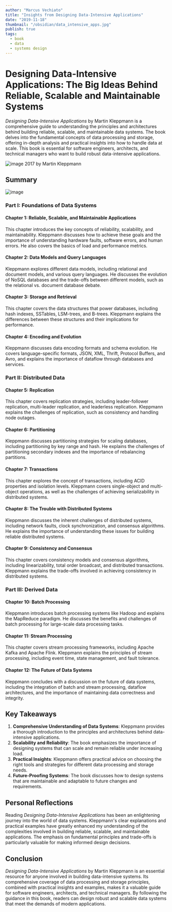 ```yaml
---
author: "Marcus Vechiato"
title: "Insights from Designing Data-Intensive Applications"
date: "2019-11-18"
thumbnail: "/obsidian/data_intensive_apps.jpg"
publish: true
tags:
  - book
  - data
  - systems design
--- 
```



# **Designing Data-Intensive Applications: The Big Ideas Behind Reliable, Scalable and Maintainable Systems**

_Designing Data-Intensive Applications_ by Martin Kleppmann is a comprehensive guide to understanding the principles and architectures behind building reliable, scalable, and maintainable data systems. The book delves into the fundamental concepts of data processing and storage, offering in-depth analysis and practical insights into how to handle data at scale. This book is essential for software engineers, architects, and technical managers who want to build robust data-intensive applications.

![image](/obsidian/data_intensive_apps.jpg)
2017 by Martin Kleppmann

## **Summary**
![image](/obsidian/mindmap_data_intensive_apps.png)
### **Part I: Foundations of Data Systems**

#### **Chapter 1: Reliable, Scalable, and Maintainable Applications**

This chapter introduces the key concepts of reliability, scalability, and maintainability. Kleppmann discusses how to achieve these goals and the importance of understanding hardware faults, software errors, and human errors. He also covers the basics of load and performance metrics.

#### **Chapter 2: Data Models and Query Languages**

Kleppmann explores different data models, including relational and document models, and various query languages. He discusses the evolution of NoSQL databases and the trade-offs between different models, such as the relational vs. document database debate.

#### **Chapter 3: Storage and Retrieval**

This chapter covers the data structures that power databases, including hash indexes, SSTables, LSM-trees, and B-trees. Kleppmann explains the differences between these structures and their implications for performance.

#### **Chapter 4: Encoding and Evolution**

Kleppmann discusses data encoding formats and schema evolution. He covers language-specific formats, JSON, XML, Thrift, Protocol Buffers, and Avro, and explains the importance of dataflow through databases and services.

### **Part II: Distributed Data**

#### **Chapter 5: Replication**

This chapter covers replication strategies, including leader-follower replication, multi-leader replication, and leaderless replication. Kleppmann explains the challenges of replication, such as consistency and handling node outages.

#### **Chapter 6: Partitioning**

Kleppmann discusses partitioning strategies for scaling databases, including partitioning by key range and hash. He explains the challenges of partitioning secondary indexes and the importance of rebalancing partitions.

#### **Chapter 7: Transactions**

This chapter explores the concept of transactions, including ACID properties and isolation levels. Kleppmann covers single-object and multi-object operations, as well as the challenges of achieving serializability in distributed systems.

#### **Chapter 8: The Trouble with Distributed Systems**

Kleppmann discusses the inherent challenges of distributed systems, including network faults, clock synchronization, and consensus algorithms. He explains the importance of understanding these issues for building reliable distributed systems.

#### **Chapter 9: Consistency and Consensus**

This chapter covers consistency models and consensus algorithms, including linearizability, total order broadcast, and distributed transactions. Kleppmann explains the trade-offs involved in achieving consistency in distributed systems.

### **Part III: Derived Data**

#### **Chapter 10: Batch Processing**

Kleppmann introduces batch processing systems like Hadoop and explains the MapReduce paradigm. He discusses the benefits and challenges of batch processing for large-scale data processing tasks.

#### **Chapter 11: Stream Processing**

This chapter covers stream processing frameworks, including Apache Kafka and Apache Flink. Kleppmann explains the principles of stream processing, including event time, state management, and fault tolerance.

#### **Chapter 12: The Future of Data Systems**

Kleppmann concludes with a discussion on the future of data systems, including the integration of batch and stream processing, dataflow architectures, and the importance of maintaining data correctness and integrity.

## **Key Takeaways**

1. **Comprehensive Understanding of Data Systems**: Kleppmann provides a thorough introduction to the principles and architectures behind data-intensive applications.
2. **Scalability and Reliability**: The book emphasizes the importance of designing systems that can scale and remain reliable under increasing load.
3. **Practical Insights**: Kleppmann offers practical advice on choosing the right tools and strategies for different data processing and storage needs.
4. **Future-Proofing Systems**: The book discusses how to design systems that are maintainable and adaptable to future changes and requirements.

## **Personal Reflections**

Reading *Designing Data-Intensive Applications* has been an enlightening journey into the world of data systems. Kleppmann's clear explanations and practical examples have greatly enhanced my understanding of the complexities involved in building reliable, scalable, and maintainable applications. The emphasis on fundamental principles and trade-offs is particularly valuable for making informed design decisions.

## **Conclusion**

*Designing Data-Intensive Applications* by Martin Kleppmann is an essential resource for anyone involved in building data-intensive systems. Its comprehensive coverage of data processing and storage principles, combined with practical insights and examples, makes it a valuable guide for software engineers, architects, and technical managers. By following the guidance in this book, readers can design robust and scalable data systems that meet the demands of modern applications.




